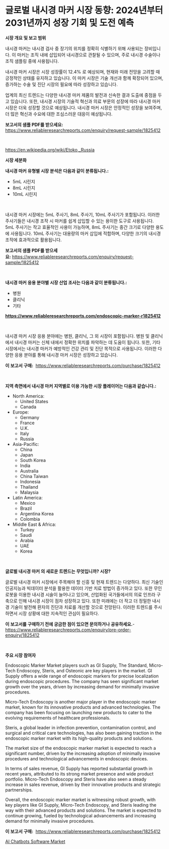 <p><h1>글로벌 내시경 마커 시장 동향: 2024년부터 2031년까지 성장 기회 및 도전 예측</h1></p><p><strong>시장 개요 및 보고 범위</strong></p>
<p><p>내시경 마커는 내시경 검사 중 장기의 위치를 정확히 식별하기 위해 사용되는 장비입니다. 이 마커는 조직 내에 삽입되어 내시경으로 관찰될 수 있으며, 주로 내시경 수술이나 조직 샘플링 중에 사용됩니다. </p><p>내시경 마커 시장은 시장 성장률이 12.4% 로 예상되며, 현재와 미래 전망을 고려할 때 긍정적인 상태를 유지하고 있습니다. 이 마커 시장은 기술 개선과 함께 확장되어 있으며, 증가하는 수술 및 진단 시장의 필요에 따라 성장하고 있습니다.</p><p>업계의 최신 트렌드는 다양한 내시경 마커 제품의 발전과 신속한 결과 도출에 중점을 두고 있습니다. 또한, 내시경 시장의 기술적 혁신과 의료 부문의 성장에 따라 내시경 마커 시장은 더욱 성장할 것으로 예상됩니다. 내시경 마커 시장은 안정적인 성장을 보여주며, 더 많은 혁신과 수요에 대한 조심스러운 대응이 예상됩니다.</p></p>
<p><strong>보고서의 샘플 PDF를 받으세요:</strong> <a href="https://www.reliableresearchreports.com/enquiry/request-sample/1825412">https://www.reliableresearchreports.com/enquiry/request-sample/1825412</a></p>
<p>&nbsp;</p>
<p><a href="https://en.wikipedia.org/wiki/Etoko,_Russia">https://en.wikipedia.org/wiki/Etoko,_Russia</a></p>
<p><strong>시장 세분화</strong></p>
<p><strong>내시경 마커 유형별 시장 분석은 다음과 같이 분류됩니다.:</strong></p>
<p><ul><li>5mL 시린지</li><li>8mL 시린지</li><li>10mL 시린지</li></ul></p>
<p>&nbsp;</p>
<p><p>내시경 마커 시장에는 5mL 주사기, 8mL 주사기, 10mL 주사기가 포함됩니다. 이러한 주사기들은 내시경 조작 시 마커를 쉽게 삽입할 수 있는 용이한 도구로 사용됩니다. 5mL 주사기는 작고 효율적인 사용이 가능하며, 8mL 주사기는 중간 크기로 다양한 용도에 사용됩니다. 10mL 주사기는 대용량의 마커 삽입에 적합하며, 다양한 크기의 내시경 조작에 효과적으로 활용됩니다.</p></p>
<p><strong>보고서의 샘플 PDF를 받으세요:</strong>&nbsp;<a href="https://www.reliableresearchreports.com/enquiry/request-sample/1825412">https://www.reliableresearchreports.com/enquiry/request-sample/1825412</a></p>
<p>&nbsp;</p>
<p><strong> 내시경 마커 응용 분야별 시장 산업 조사는 다음과 같이 분류됩니다.:</strong></p>
<p><ul><li>병원</li><li>클리닉</li><li>기타</li></ul></p>
<p><strong><a href="https://www.reliableresearchreports.com/endoscopic-marker-r1825412">https://www.reliableresearchreports.com/endoscopic-marker-r1825412</a></strong></p>
<p>&nbsp;</p>
<p><p>내시경 마커 시장 응용 분야에는 병원, 클리닉, 그 외 시장이 포함됩니다. 병원 및 클리닉에서 내시경 마커는 신체 내에서 정확한 위치를 파악하는 데 도움이 됩니다. 또한, 기타 시장에서는 내시경 마커가 예방적인 건강 관리 및 진단 목적으로 사용됩니다. 이러한 다양한 응용 분야를 통해 내시경 마커 시장은 성장하고 있습니다.</p></p>
<p><strong>이 보고서 구매:</strong>&nbsp; <a href="https://www.reliableresearchreports.com/purchase/1825412">https://www.reliableresearchreports.com/purchase/1825412</a></p>
<p>&nbsp;</p>
<p><strong>지역 측면에서 내시경 마커 지역별로 이용 가능한 시장 플레이어는 다음과 같습니다.:</strong></p>
<p><ul>
    <li>
        North America:
        <ul>
            <li>United States</li>
            <li>Canada</li>
        </ul>
    </li>
    <li>
        Europe:
        <ul>
            <li>Germany</li>
            <li>France</li>
            <li>U.K.</li>
            <li>Italy</li>
            <li>Russia</li>
        </ul>
    </li>
    <li>
        Asia-Pacific:
        <ul>
            <li>China</li>
            <li>Japan</li>
            <li>South Korea</li>
            <li>India</li>
            <li>Australia</li>
            <li>China Taiwan</li>
            <li>Indonesia</li>
            <li>Thailand</li>
            <li>Malaysia</li>
        </ul>
    </li>
    <li>
        Latin America:
        <ul>
            <li>Mexico</li>
            <li>Brazil</li>
            <li>Argentina Korea</li>
            <li>Colombia</li>
        </ul>
    </li>
    <li>
        Middle East & Africa:
        <ul>
            <li>Turkey</li>
            <li>Saudi</li>
            <li>Arabia</li>
            <li>UAE</li>
            <li>Korea</li>
        </ul>
    </li>
    </ul></p>
<p>&nbsp;</p>
<p><strong>글로벌 내시경 마커 의 새로운 트렌드는 무엇입니까? 시장?</strong></p>
<p><p>글로벌 내시경 마커 시장에서 주목해야 할 신흥 및 현재 트렌드는 다양하다. 최신 기술인 인공지능과 빅데이터 분석을 활용한 데이터 기반 치료 방법이 증가하고 있다. 또한 무인 로봇을 이용한 내시경 시술이 늘어나고 있으며, 산업화된 국가들에서의 의료 인프라 구축으로 인해 내시경 시장이 점차 성장하고 있다. 또한 미래에는 더 작고 더 정밀한 내시경 기술이 발전해 환자의 진단과 치료를 개선할 것으로 전망된다. 이러한 트렌드를 주시하면서 시장 상황에 대한 지속적인 관심이 필요하다.</p></p>
<p><strong>이 보고서를 구매하기 전에 궁금한 점이 있으면 문의하거나 공유하세요.</strong>- <a href="https://www.reliableresearchreports.com/enquiry/pre-order-enquiry/1825412">https://www.reliableresearchreports.com/enquiry/pre-order-enquiry/1825412</a></p>
<p>&nbsp;</p>
<p><strong>주요 시장 참여자</strong></p>
<p><p>Endoscopic Marker Market players such as GI Supply, The Standard, Micro-Tech Endoscopy, Steris, and Osteonic are key players in the market. GI Supply offers a wide range of endoscopic markers for precise localization during endoscopic procedures. The company has seen significant market growth over the years, driven by increasing demand for minimally invasive procedures.</p><p>Micro-Tech Endoscopy is another major player in the endoscopic marker market, known for its innovative products and advanced technologies. The company has been focusing on launching new products to cater to the evolving requirements of healthcare professionals.</p><p>Steris, a global leader in infection prevention, contamination control, and surgical and critical care technologies, has also been gaining traction in the endoscopic marker market with its high-quality products and solutions.</p><p>The market size of the endoscopic marker market is expected to reach a significant number, driven by the increasing adoption of minimally invasive procedures and technological advancements in endoscopic devices.</p><p>In terms of sales revenue, GI Supply has reported substantial growth in recent years, attributed to its strong market presence and wide product portfolio. Micro-Tech Endoscopy and Steris have also seen a steady increase in sales revenue, driven by their innovative products and strategic partnerships.</p><p>Overall, the endoscopic marker market is witnessing robust growth, with key players like GI Supply, Micro-Tech Endoscopy, and Steris leading the way with their advanced products and solutions. The market is expected to continue growing, fueled by technological advancements and increasing demand for minimally invasive procedures.</p></p>
<p><strong>이 보고서 구매:</strong>&nbsp;&nbsp;<a href="https://www.reliableresearchreports.com/purchase/1825412">https://www.reliableresearchreports.com/purchase/1825412</a></p>
<p><p><a href="https://github.com/HenrietteMills1/Market-Research-Report-List-2/blob/main/ai-chatbots-software-market.md">AI Chatbots Software Market</a></p></p>